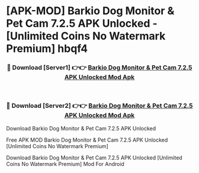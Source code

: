 # [APK-MOD] Barkio  Dog Monitor & Pet Cam 7.2.5 APK Unlocked - [Unlimited Coins No Watermark Premium] hbqf4



<div align="center">
<h3>🔴 Download [Server1] 👉👉 <a href="https://momento.my/?title=Barkio__Dog_Monitor_&_Pet_Cam_7.2.5_APK_Unlocked">Barkio  Dog Monitor & Pet Cam 7.2.5 APK Unlocked Mod Apk</a></h3><br>

<h3>🔴 Download [Server2] 👉👉 <a href="https://momento.my/?title=Barkio__Dog_Monitor_&_Pet_Cam_7.2.5_APK_Unlocked">Barkio  Dog Monitor & Pet Cam 7.2.5 APK Unlocked Mod Apk</a></h3>
</div>



Download Barkio  Dog Monitor & Pet Cam 7.2.5 APK Unlocked 

Free APK MOD Barkio  Dog Monitor & Pet Cam 7.2.5 APK Unlocked [Unlimited Coins No Watermark Premium]

Download Barkio  Dog Monitor & Pet Cam 7.2.5 APK Unlocked [Unlimited Coins No Watermark Premium] Mod For Android
